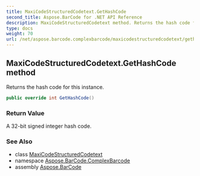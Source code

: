 ```yaml
---
title: MaxiCodeStructuredCodetext.GetHashCode
second_title: Aspose.BarCode for .NET API Reference
description: MaxiCodeStructuredCodetext method. Returns the hash code for this instance
type: docs
weight: 70
url: /net/aspose.barcode.complexbarcode/maxicodestructuredcodetext/gethashcode/
---
```

## MaxiCodeStructuredCodetext.GetHashCode method

Returns the hash code for this instance.

```csharp
public override int GetHashCode()
```

### Return Value

A 32-bit signed integer hash code.

### See Also

* class [MaxiCodeStructuredCodetext](../)
* namespace [Aspose.BarCode.ComplexBarcode](../../maxicodestructuredcodetext/)
* assembly [Aspose.BarCode](../../../)


